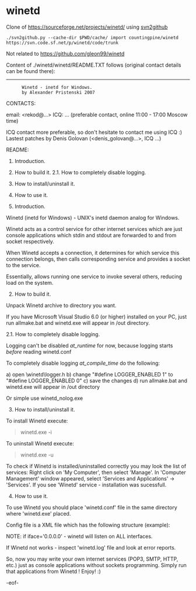 # winetd
Clone of https://sourceforge.net/projects/winetd/ using [svn2github](https://github.com/svn2github)

    ./svn2github.py --cache-dir $PWD/cache/ import countingpine/winetd https://svn.code.sf.net/p/winetd/code/trunk

Not related to https://github.com/gleon99/winetd

Content of ./winetd/winetd/README.TXT follows (original contact details can be found there):

<hr>

          Winetd - inetd for Windows.
          by Alexander Pristenski 2007

CONTACTS:

  email: <rekod@...>
    ICQ: ... (preferable contact, online 11:00 - 17:00 Moscow time)

  ICQ contact more preferable, so don't hesitate to contact me using ICQ :)
  Lastest patches by Denis Golovan (<denis_golovan@...>, ICQ ...)

README:

1.   Introduction.
2.   How to build it.
2.1. How to completely disable logging.
3.   How to install/uninstall it.
4.   How to use it.

1. Introduction.

  Winetd (inetd for Windows) - UNIX's inetd daemon analog for Windows.

  Winetd acts as a control service for other internet services which
  are just console applications which stdin and stdout are forwarded
  to and from socket respectively.

  When Winetd accepts a connection, it determines for which service
  this connection belongs, then calls corresponding service and provides
  a socket to the service.

  Essentially, allows running one service to invoke several others,
  reducing load on the system.

2. How to build it.

  Unpack Winetd archive to directory you want.

  If you have Microsoft Visual Studio 6.0 (or higher) installed on your PC,
  just run allmake.bat and winetd.exe will appear in /out directory.

2.1. How to completely disable logging.

  Logging can't be disabled _at_runtime_ for now,
  because logging starts _before_ reading winetd.conf

  To completely disable logging _at_compile_time_ do the following:

  a) open \winetd\logger.h
  b) change "#define LOGGER_ENABLED 1" to "#define LOGGER_ENABLED 0"
  c) save the changes
  d) run allmake.bat and winetd.exe will appear in /out directory

  Or simple use winetd_nolog.exe

3. How to install/uninstall it.

  To install Winetd execute:

  >winetd.exe -i

  To uninstall Winetd execute:

  >winetd.exe -u

  To check if Winetd is installed/uninstalled correctly you may look the
  list of services:
  Right click on 'My Computer', then select 'Manage'.
  In 'Computer Management' window appeared,
  select 'Services and Applications' -> 'Services'.
  If you see 'Winetd' service - installation was sucessfull.

4. How to use it.

  To use Winetd you should place 'winetd.conf' file in the same directory
  where 'winetd.exe' placed.

  Config file is a XML file which has the following structure (example):

  <?xml version='1.0'?>
  <config>
     <cmd iface='0.0.0.0' port='12345' run='c:\windows\system32\cmd.exe' description='Command line' />
     <cmd iface='192.168.0.1' port='54321' run='c:\windows\system32\nslookup.exe' description='DNS lookup' />
     <cmd iface='192.168.0.2' port='11111' run='c:\windows\system32\systeminfo.exe' description='SysInfo' />
  </config>

  NOTE: if iface='0.0.0.0' - winetd will listen on ALL interfaces.

  If Winetd not works - inspect 'winetd.log' file and look at error reports.

  So, now you may write your own internet services (POP3, SMTP, HTTP, etc.)
  just as console applications without sockets programming.
  Simply run that applications from Winetd !
  Enjoy! :)

-eof-
